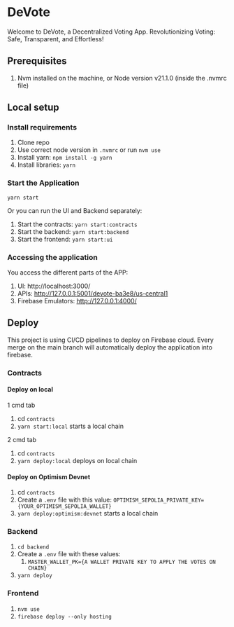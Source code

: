 # DeVote

Welcome to DeVote, a Decentralized Voting App.
Revolutionizing Voting: Safe, Transparent, and Effortless!

## Prerequisites

1. Nvm installed on the machine, or Node version v21.1.0 (inside the .nvmrc file)

## Local setup

### Install requirements

1. Clone repo
2. Use correct node version in `.nvmrc` or run `nvm use`
3. Install yarn: `npm install -g yarn`
4. Install libraries: `yarn`

### Start the Application

`yarn start`

Or you can run the UI and Backend separately:

1. Start the contracts: `yarn start:contracts`
2. Start the backend: `yarn start:backend`
3. Start the frontend: `yarn start:ui`

### Accessing the application

You access the different parts of the APP:

1. UI: http://localhost:3000/
2. APIs: http://127.0.0.1:5001/devote-ba3e8/us-central1
3. Firebase Emulators: http://127.0.0.1:4000/

## Deploy

This project is using CI/CD pipelines to deploy on Firebase cloud.
Every merge on the main branch will automatically deploy the application into firebase.

### Contracts

#### Deploy on local

1 cmd tab
1. cd `contracts`
2. `yarn start:local` starts a local chain

2 cmd tab
1. cd `contracts`
2. `yarn deploy:local` deploys on local chain

#### Deploy on Optimism Devnet

1. cd `contracts`
2. Create a `.env` file with this value: `OPTIMISM_SEPOLIA_PRIVATE_KEY={YOUR_OPTIMISM_SEPOLIA_WALLET}`
3. `yarn deploy:optimism:devnet` starts a local chain

### Backend

1. `cd backend`
2. Create a `.env` file with these values:
   1. `MASTER_WALLET_PK={A WALLET PRIVATE KEY TO APPLY THE VOTES ON CHAIN}`
3. `yarn deploy`

### Frontend

1. `nvm use`
2. `firebase deploy --only hosting`
